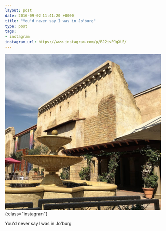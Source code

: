 ```yaml
---
layout: post
date: 2016-09-02 11:41:20 +0000
title: "You'd never say I was in Jo'burg"
type: post
tags:
- instagram
instagram_url: https://www.instagram.com/p/BJ2ivPJgXUB/
---
```


![Instagram - BJ2ivPJgXUB](/assets/BJ2ivPJgXUB.jpg){:class="instagram"}

You'd never say I was in Jo'burg

